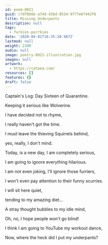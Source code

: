 ```yaml
---
id: poem-0021
guid: c7df8b6b-a74d-43bd-8534-9777e6f443f6
title: Missing Underpants
description: null
tags:
  - furkies-purrkies
date: '2020-04-01T16:35:20.987Z'
lastmod: null
weight: 2100
audio: null
image: poetry-0021-illustration.jpg
images: null
artwork:
  - https://catpea.com/
resources: []
features: {}
draft: false
---
```


Captain's Log: Day Sixteen of Quarantine.

Keeping it serious like Wolverine.

I have decided not to rhyme,

I really haven't got the time.

I must leave the thieving Squirrels behind,

yes, really, I don't mind.

Today, is a new day, I am completely serious,

I am going to ignore everything hilarious.

I am not even joking, I'll ignore those furriers,

I won't even pay attention to their funny scurries.

I will sit here quiet,

tending to my amazing diet...

A stray thought bubbles to my idle mind,

Oh, no, I hope people won't go blind!

I think I am going to YouTube my workout dance,

Now, where the heck did I put my underpants?
